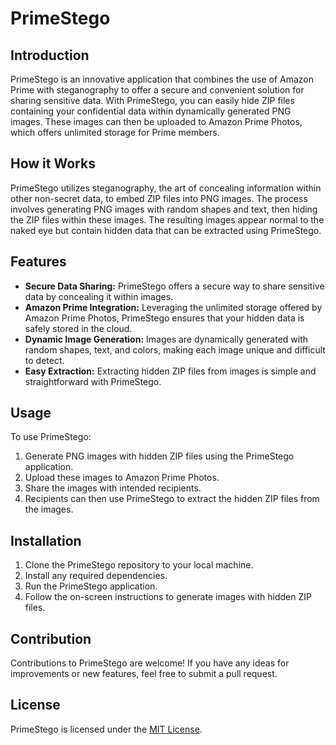 # PrimeStego

## Introduction

PrimeStego is an innovative application that combines the use of Amazon Prime with steganography to offer a secure and convenient solution for sharing sensitive data. With PrimeStego, you can easily hide ZIP files containing your confidential data within dynamically generated PNG images. These images can then be uploaded to Amazon Prime Photos, which offers unlimited storage for Prime members.

## How it Works

PrimeStego utilizes steganography, the art of concealing information within other non-secret data, to embed ZIP files into PNG images. The process involves generating PNG images with random shapes and text, then hiding the ZIP files within these images. The resulting images appear normal to the naked eye but contain hidden data that can be extracted using PrimeStego.

## Features

- **Secure Data Sharing:** PrimeStego offers a secure way to share sensitive data by concealing it within images.
- **Amazon Prime Integration:** Leveraging the unlimited storage offered by Amazon Prime Photos, PrimeStego ensures that your hidden data is safely stored in the cloud.
- **Dynamic Image Generation:** Images are dynamically generated with random shapes, text, and colors, making each image unique and difficult to detect.
- **Easy Extraction:** Extracting hidden ZIP files from images is simple and straightforward with PrimeStego.

## Usage

To use PrimeStego:
1. Generate PNG images with hidden ZIP files using the PrimeStego application.
2. Upload these images to Amazon Prime Photos.
3. Share the images with intended recipients.
4. Recipients can then use PrimeStego to extract the hidden ZIP files from the images.

## Installation

1. Clone the PrimeStego repository to your local machine.
2. Install any required dependencies.
3. Run the PrimeStego application.
4. Follow the on-screen instructions to generate images with hidden ZIP files.

## Contribution

Contributions to PrimeStego are welcome! If you have any ideas for improvements or new features, feel free to submit a pull request.

## License

PrimeStego is licensed under the [MIT License](LICENSE).
